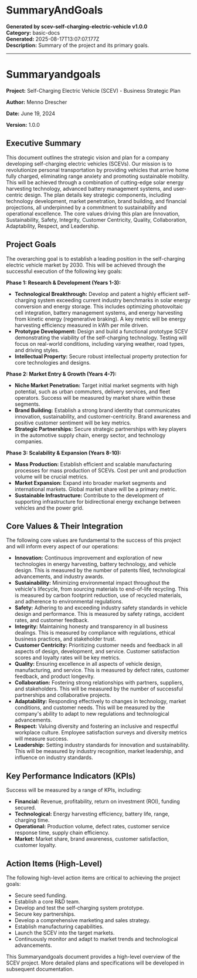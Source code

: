 # SummaryAndGoals

**Generated by scev-self-charging-electric-vehicle v1.0.0**  
**Category:** basic-docs  
**Generated:** 2025-08-17T13:07:07.177Z  
**Description:** Summary of the project and its primary goals.

---

# Summaryandgoals

**Project:** Self-Charging Electric Vehicle (SCEV) - Business Strategic Plan

**Author:** Menno Drescher

**Date:** June 19, 2024

**Version:** 1.0.0


## Executive Summary

This document outlines the strategic vision and plan for a company developing self-charging electric vehicles (SCEVs).  Our mission is to revolutionize personal transportation by providing vehicles that arrive home fully charged, eliminating range anxiety and promoting sustainable mobility. This will be achieved through a combination of cutting-edge solar energy harvesting technology, advanced battery management systems, and user-centric design.  The plan details key strategic components, including technology development, market penetration, brand building, and financial projections, all underpinned by a commitment to sustainability and operational excellence.  The core values driving this plan are Innovation, Sustainability, Safety, Integrity, Customer Centricity, Quality, Collaboration, Adaptability, Respect, and Leadership.


## Project Goals

The overarching goal is to establish a leading position in the self-charging electric vehicle market by 2030.  This will be achieved through the successful execution of the following key goals:

**Phase 1: Research & Development (Years 1-3):**

* **Technological Breakthrough:** Develop and patent a highly efficient self-charging system exceeding current industry benchmarks in solar energy conversion and energy storage. This includes optimizing photovoltaic cell integration, battery management systems, and energy harvesting from kinetic energy (regenerative braking).  A key metric will be energy harvesting efficiency measured in kWh per mile driven.
* **Prototype Development:** Design and build a functional prototype SCEV demonstrating the viability of the self-charging technology.  Testing will focus on real-world conditions, including varying weather, road types, and driving styles.
* **Intellectual Property:** Secure robust intellectual property protection for core technologies and designs.

**Phase 2: Market Entry & Growth (Years 4-7):**

* **Niche Market Penetration:** Target initial market segments with high potential, such as urban commuters, delivery services, and fleet operators.  Success will be measured by market share within these segments.
* **Brand Building:** Establish a strong brand identity that communicates innovation, sustainability, and customer-centricity. Brand awareness and positive customer sentiment will be key metrics.
* **Strategic Partnerships:** Secure strategic partnerships with key players in the automotive supply chain, energy sector, and technology companies.

**Phase 3: Scalability & Expansion (Years 8-10):**

* **Mass Production:** Establish efficient and scalable manufacturing processes for mass production of SCEVs.  Cost per unit and production volume will be crucial metrics.
* **Market Expansion:** Expand into broader market segments and international markets. Global market share will be a primary metric.
* **Sustainable Infrastructure:** Contribute to the development of supporting infrastructure for bidirectional energy exchange between vehicles and the power grid.


## Core Values & Their Integration

The following core values are fundamental to the success of this project and will inform every aspect of our operations:

* **Innovation:** Continuous improvement and exploration of new technologies in energy harvesting, battery technology, and vehicle design. This is measured by the number of patents filed, technological advancements, and industry awards.
* **Sustainability:** Minimizing environmental impact throughout the vehicle's lifecycle, from sourcing materials to end-of-life recycling.  This is measured by carbon footprint reduction, use of recycled materials, and adherence to environmental regulations.
* **Safety:** Adhering to and exceeding industry safety standards in vehicle design and performance. This is measured by safety ratings, accident rates, and customer feedback.
* **Integrity:** Maintaining honesty and transparency in all business dealings. This is measured by compliance with regulations, ethical business practices, and stakeholder trust.
* **Customer Centricity:** Prioritizing customer needs and feedback in all aspects of design, development, and service. Customer satisfaction scores and loyalty rates will be key metrics.
* **Quality:** Ensuring excellence in all aspects of vehicle design, manufacturing, and service. This is measured by defect rates, customer feedback, and product longevity.
* **Collaboration:** Fostering strong relationships with partners, suppliers, and stakeholders. This will be measured by the number of successful partnerships and collaborative projects.
* **Adaptability:** Responding effectively to changes in technology, market conditions, and customer needs.  This will be measured by the company's ability to adapt to new regulations and technological advancements.
* **Respect:** Valuing diversity and fostering an inclusive and respectful workplace culture. Employee satisfaction surveys and diversity metrics will measure success.
* **Leadership:** Setting industry standards for innovation and sustainability. This will be measured by industry recognition, market leadership, and influence on industry standards.


## Key Performance Indicators (KPIs)

Success will be measured by a range of KPIs, including:

* **Financial:** Revenue, profitability, return on investment (ROI), funding secured.
* **Technological:** Energy harvesting efficiency, battery life, range, charging time.
* **Operational:** Production volume, defect rates, customer service response time, supply chain efficiency.
* **Market:** Market share, brand awareness, customer satisfaction, customer loyalty.


##  Action Items (High-Level)

The following high-level action items are critical to achieving the project goals:

* Secure seed funding.
* Establish a core R&D team.
* Develop and test the self-charging system prototype.
* Secure key partnerships.
* Develop a comprehensive marketing and sales strategy.
* Establish manufacturing capabilities.
* Launch the SCEV into the target markets.
* Continuously monitor and adapt to market trends and technological advancements.


This Summaryandgoals document provides a high-level overview of the SCEV project.  More detailed plans and specifications will be developed in subsequent documentation.
